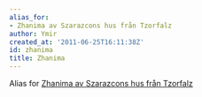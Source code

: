 ```yaml
---
alias_for:
- Zhanima av Szarazcons hus från Tzorfalz
author: Ymir
created_at: '2011-06-25T16:11:38Z'
id: zhanima
title: Zhanima
---
```

Alias for [Zhanima av Szarazcons hus från Tzorfalz]

  [Zhanima av Szarazcons hus från Tzorfalz]: Zhanima_av_Szarazcons_hus_från_Tzorfalz